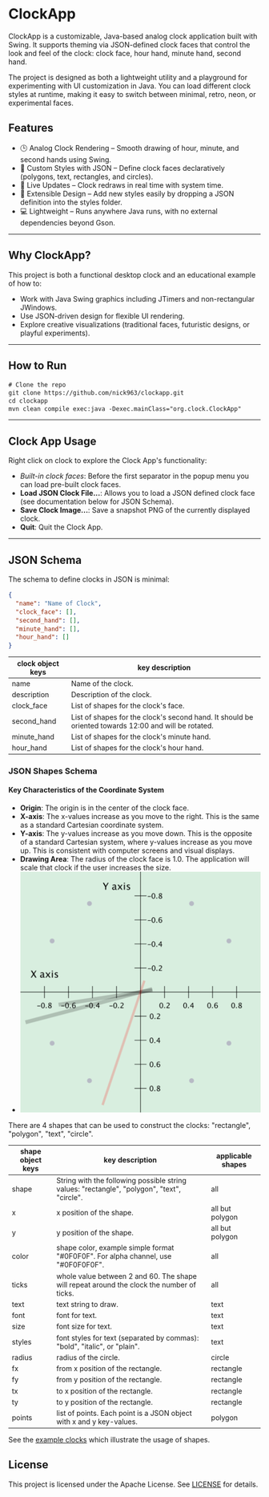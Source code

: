 # ClockApp

ClockApp is a customizable, Java-based analog clock application built with Swing.
It supports theming via JSON-defined clock faces that control the look and feel
of the clock: clock face, hour hand, minute hand, second hand.

The project is designed as both a lightweight utility and a playground for experimenting with UI customization in Java. You can load different clock styles at runtime, making it easy to switch between minimal, retro, neon, or experimental faces.
## Features
- 🕒 Analog Clock Rendering – Smooth drawing of hour, minute, and second hands using Swing.
- 🎨 Custom Styles with JSON – Define clock faces declaratively (polygons, text, rectangles, and circles).
- 🔄 Live Updates – Clock redraws in real time with system time.
- 🧩 Extensible Design – Add new styles easily by dropping a JSON definition into the styles folder.
- 💻 Lightweight – Runs anywhere Java runs, with no external dependencies beyond Gson.
---

## Why ClockApp?
This project is both a functional desktop clock and an educational example of how to:
- Work with Java Swing graphics including JTimers and non-rectangular JWindows.
- Use JSON-driven design for flexible UI rendering.
- Explore creative visualizations (traditional faces, futuristic designs, or playful experiments).
---
## How to Run
```
# Clone the repo
git clone https://github.com/nick963/clockapp.git
cd clockapp
mvn clean compile exec:java -Dexec.mainClass="org.clock.ClockApp"
```
---
## Clock App Usage

Right click on clock to explore the Clock App's functionality:
- *Built-in clock faces*: Before the first separator in the popup menu you can load
  pre-built clock faces.
- **Load JSON Clock File...**: Allows you to load a JSON defined clock face (see documentation
  below for JSON Schema).
- **Save Clock Image...**: Save a snapshot PNG of the currently displayed clock.
- **Quit**: Quit the Clock App.
---
## JSON Schema
The schema to define clocks in JSON is minimal:
```json
{
  "name": "Name of Clock",
  "clock_face": [],
  "second_hand": [],
  "minute_hand": [],
  "hour_hand": []
}
```
| clock object keys | key description                                                                                      |
|-------------------|------------------------------------------------------------------------------------------------------|
| name              | Name of the clock.                                                                                   |
| description       | Description of the clock.                                                                            |
| clock_face        | List of shapes for the clock's face.                                                                 |
| second_hand       | List of shapes for the clock's second hand. It should be oriented towards 12:00 and will be rotated. |
| minute_hand       | List of shapes for the clock's minute hand.                                                          |
| hour_hand         | List of shapes for the clock's hour hand.                                                            |

### JSON Shapes Schema

#### Key Characteristics of the Coordinate System
- **Origin**: The origin is in the center of the clock face.
- **X-axis**: The x-values increase as you move to the right. This is the same as a standard Cartesian coordinate system.
- **Y-axis**: The y-values increase as you move down. This is the opposite of a standard Cartesian system, where y-values
  increase as you move up. This is consistent with computer screens and visual displays.
- **Drawing Area**: The radius of the clock face is 1.0. The application will scale that clock if the user increases the
  size.
- ![image](./Coords.png)

There are 4 shapes that can be used to construct the clocks: "rectangle", "polygon", "text", "circle".

| shape object keys | key description                                                                             | applicable shapes |
|-------------------|---------------------------------------------------------------------------------------------|-------------------|
| shape             | String with the following possible string values: "rectangle", "polygon", "text", "circle". | all               |
| x                 | x position of the shape.                                                                    | all but polygon   |
| y                 | y position of the shape.                                                                    | all but polygon   |
| color             | shape color, example simple format "#0F0F0F". For alpha channel, use "#0F0F0F0F".           | all               |
| ticks             | whole value between 2 and 60. The shape will repeat around the clock the number of ticks.   | all               |
| text              | text string to draw.                                                                        | text              |
| font              | font for text.                                                                              | text              |
| size              | font size for text.                                                                         | text              |
| styles            | font styles for text (separated by commas): "bold", "italic", or "plain".                   | text              |
| radius            | radius of the circle.                                                                       | circle            |
| fx                | from x position of the rectangle.                                                           | rectangle         |
| fy                | from y position of the rectangle.                                                           | rectangle         |
| tx                | to x position of the rectangle.                                                             | rectangle         |
| ty                | to y position of the rectangle.                                                             | rectangle         |
| points            | list of points. Each point is a JSON object with x and y key-values.                        | polygon           |

See the [example clocks](./src/main/resources/json/styles/examples) which illustrate the usage of shapes.
## License

This project is licensed under the Apache License. See [LICENSE](LICENSE) for details.
